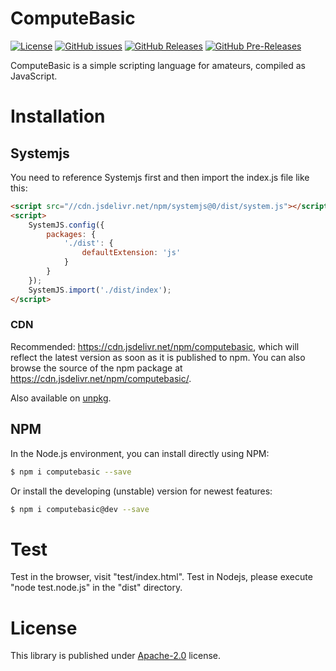 # ComputeBasic

[![License](https://img.shields.io/github/license/yunbookf/ComputeBasic.svg)](https://github.com/litert/http/blob/master/LICENSE)
[![GitHub issues](https://img.shields.io/github/issues/yunbookf/ComputeBasic.svg)](https://github.com/yunbookf/ComputeBasic/issues)
[![GitHub Releases](https://img.shields.io/github/release/yunbookf/ComputeBasic.svg)](https://github.com/yunbookf/ComputeBasic/releases "Stable Release")
[![GitHub Pre-Releases](https://img.shields.io/github/release/yunbookf/ComputeBasic/all.svg)](https://github.com/yunbookf/ComputeBasic/releases "Pre-Release")

ComputeBasic is a simple scripting language for amateurs, compiled as JavaScript.

# Installation

## Systemjs

You need to reference Systemjs first and then import the index.js file like this:

```html
<script src="//cdn.jsdelivr.net/npm/systemjs@0/dist/system.js"></script>
<script>
    SystemJS.config({
        packages: {
            './dist': {
                defaultExtension: 'js'
            }
        }
    });
    SystemJS.import('./dist/index');
</script>
```

### CDN

Recommended: https://cdn.jsdelivr.net/npm/computebasic, which will reflect the latest version as soon as it is published to npm. You can also browse the source of the npm package at https://cdn.jsdelivr.net/npm/computebasic/.

Also available on [unpkg](https://unpkg.com/computebasic).

## NPM

In the Node.js environment, you can install directly using NPM:

```sh
$ npm i computebasic --save
```

Or install the developing (unstable) version for newest features:

```sh
$ npm i computebasic@dev --save
```

# Test

Test in the browser, visit "test/index.html". Test in Nodejs, please execute "node test.node.js" in the "dist" directory.

# License

This library is published under [Apache-2.0](./LICENSE) license.